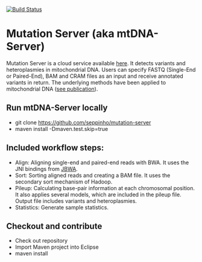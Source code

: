 [![Build Status](https://travis-ci.org/seppinho/mutation-server.svg?branch=master)](https://travis-ci.org/seppinho/mutation-server)

# Mutation Server (aka mtDNA-Server)

Mutation Server is a cloud service available [here](https://mtdna-server.uibk.ac.at). It detects variants and heteroplasmies in mitochondrial DNA. Users can specify FASTQ (Single-End or Paired-End), BAM and CRAM files as an input and receive annotated variants in return. The underlying methods have been applied to mitochondrial DNA ([see publication](http://nar.oxfordjournals.org/content/early/2016/04/15/nar.gkw247.full)).


## Run mtDNA-Server locally
* git clone https://github.com/seppinho/mutation-server
* maven install -Dmaven.test.skip=true

## Included workflow steps:

* Align: Aligning single-end and paired-end reads with BWA. It uses the JNI bindings from [JBWA](https://github.com/lindenb/jbwa). 
* Sort: Sorting aligned reads and creating a BAM file. It uses the secondary sort mechanism of Hadoop. 
* Pileup: Calculating base-pair information at each chromosomal position. It also applies several models, which are included in the pileup file. Output file includes variants and heteroplasmies.
* Statistics: Generate sample statistics.

## Checkout and contribute

* Check out repository  
* Import Maven project into Eclipse
* maven install